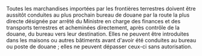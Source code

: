 Toutes les marchandises importées par les frontières
terrestres doivent être aussitôt conduites au plus prochain bureau de
douane par la route la plus directe désignée par arrêté du Ministre en
charge des finances et des transports terrestres et acheminées
directement, après contrôle de la douane, du bureau vers leur
destination.
Elles ne peuvent être introduites dans les maisons ou autres bâtiments
avant d'avoir été conduites au bureau ou poste de douane ; elles ne
peuvent dépasser ceux-ci sans autorisation.